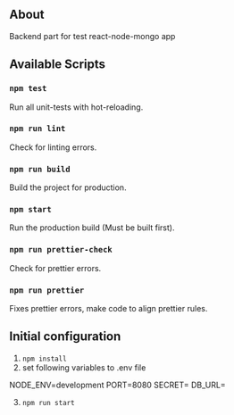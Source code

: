 ## About

Backend part for test react-node-mongo app


## Available Scripts

### `npm test`

Run all unit-tests with hot-reloading.

### `npm run lint`

Check for linting errors.

### `npm run build`

Build the project for production.

### `npm start`

Run the production build (Must be built first).

### `npm run prettier-check`

Check for prettier errors.

### `npm run prettier`

Fixes prettier errors, make code to align prettier rules.

## Initial configuration

1. `npm install`
2. set following variables to .env file

NODE_ENV=development
PORT=8080
SECRET=<your secret>
DB_URL=<your DB URL>

3. `npm run start`
